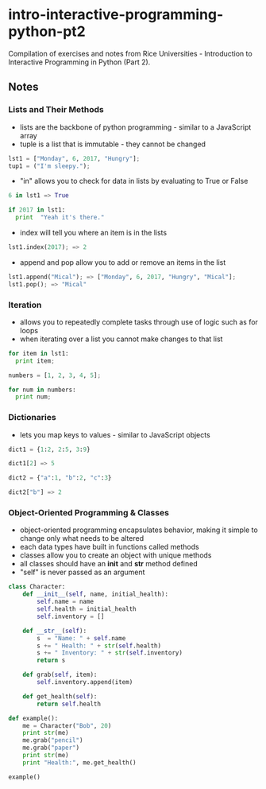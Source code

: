 # intro-interactive-programming-python-pt2
Compilation of exercises and notes from Rice Universities - Introduction to Interactive Programming in Python (Part 2).

## Notes

### Lists and Their Methods

* lists are the backbone of python programming - similar to a JavaScript array
* tuple is a list that is immutable - they cannot be changed
```python
lst1 = ["Monday", 6, 2017, "Hungry"];
tup1 = ("I'm sleepy.");
```
* "in" allows you to check for data in lists by evaluating to True or False
```python
6 in lst1 => True

if 2017 in lst1:
  print  "Yeah it's there."
```
* index will tell you where an item is in the lists
```python
lst1.index(2017); => 2
```
* append and pop allow you to add or remove an items in the list
```python
lst1.append("Mical"); => ["Monday", 6, 2017, "Hungry", "Mical"];
lst1.pop(); => "Mical"
```

### Iteration

* allows you to repeatedly complete tasks through use of logic such as for loops
* when iterating over a list you cannot make changes to that list
```python
for item in lst1:
  print item;

numbers = [1, 2, 3, 4, 5];

for num in numbers:
  print num;
```

### Dictionaries

* lets you map keys to values - similar to JavaScript objects
```python
dict1 = {1:2, 2:5, 3:9}

dict1[2] => 5

dict2 = {"a":1, "b":2, "c":3}

dict2["b"] => 2
```

### Object-Oriented Programming & Classes

* object-oriented programming encapsulates behavior, making it simple to change only what needs to be altered
* each data types have built in functions called methods
* classes allow you to create an object with unique methods
* all classes should have an __init__ and __str__ method defined
* "self" is never passed as an argument
```python
class Character:
    def __init__(self, name, initial_health):
        self.name = name
        self.health = initial_health
        self.inventory = []

    def __str__(self):
        s  = "Name: " + self.name
        s += " Health: " + str(self.health)
        s += " Inventory: " + str(self.inventory)
        return s

    def grab(self, item):
        self.inventory.append(item)

    def get_health(self):
        return self.health

def example():
    me = Character("Bob", 20)
    print str(me)
    me.grab("pencil")
    me.grab("paper")
    print str(me)
    print "Health:", me.get_health()

example()
```
